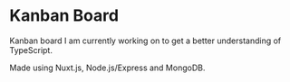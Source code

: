 # Kanban Board

Kanban board I am currently working on to get a better understanding of TypeScript.

Made using Nuxt.js, Node.js/Express and MongoDB.
